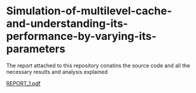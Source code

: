 # Simulation-of-multilevel-cache-and-understanding-its-performance-by-varying-its-parameters


The report attached to this repository conatins the source code and all the necessary results and analysis explained 

[REPORT_1.pdf](https://github.com/user-attachments/files/16043873/CA_PROJECT_REPORT_1.pdf)
